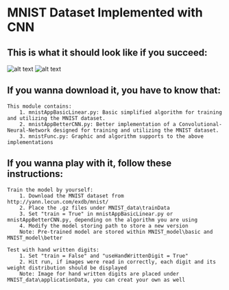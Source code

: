 # MNIST Dataset Implemented with CNN 
## This is what it should look like if you succeed:
![alt text](https://i.imgur.com/lup5gsA.png)
![alt text](https://i.imgur.com/XPMA0A8.png)

## If you wanna download it, you have to know that:

    This module contains:
        1. mnistAppBasicLinear.py: Basic simplified algorithm for training and utilizing the MNIST dataset.   
        2. mnistAppBetterCNN.py: Better implementation of a Convolutional-Neural-Network designed for training and utilizing the MNIST dataset.     
        3. mnistFunc.py: Graphic and algorithm supports to the above implementations

## If you wanna play with it, follow these instructions:

    Train the model by yourself:
        1. Download the MNIST dataset from http://yann.lecun.com/exdb/mnist/
        2. Place the .gz files under MNIST_data\trainData
        3. Set "train = True" in mnistAppBasicLinear.py or mnistAppBetterCNN.py, depending on the algorithm you are using
        4. Modify the model storing path to store a new version
        Note: Pre-trained model are stored within MNIST_model\basic and MNIST_model\better     
        
    Test with hand written digits:
        1. Set "train = False" and "useHandWrittenDigit = True"
        2. Hit run, if images were read in correctly, each digit and its weight distribution should be displayed
        Note: Image for hand written digits are placed under MNIST_data\applicationData, you can creat your own as well
        
        
